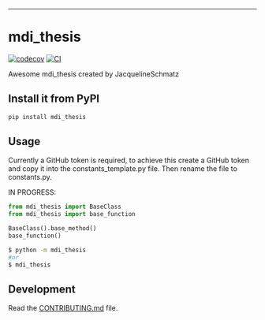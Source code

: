 
---
# mdi_thesis

[![codecov](https://codecov.io/gh/JacquelineSchmatz/MDI_Thesis/branch/main/graph/badge.svg?token=MDI_Thesis_token_here)](https://codecov.io/gh/JacquelineSchmatz/MDI_Thesis)
[![CI](https://github.com/JacquelineSchmatz/MDI_Thesis/actions/workflows/main.yml/badge.svg)](https://github.com/JacquelineSchmatz/MDI_Thesis/actions/workflows/main.yml)

Awesome mdi_thesis created by JacquelineSchmatz

## Install it from PyPI

```bash
pip install mdi_thesis
```

## Usage

Currently a GitHub token is required, to achieve this create a GitHub token and copy it into the constants_template.py file.
Then rename the file to constants.py.

IN PROGRESS:
```py
from mdi_thesis import BaseClass
from mdi_thesis import base_function

BaseClass().base_method()
base_function()
```

```bash
$ python -m mdi_thesis
#or
$ mdi_thesis
```

## Development

Read the [CONTRIBUTING.md](CONTRIBUTING.md) file.
